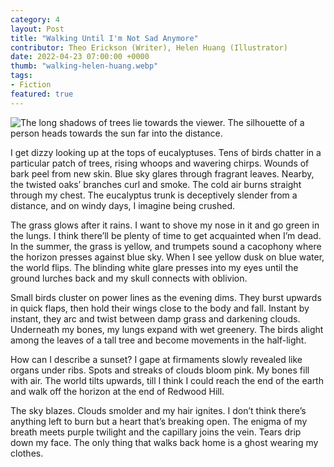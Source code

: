 ```yaml
---
category: 4
layout: Post
title: "Walking Until I'm Not Sad Anymore"
contributor: Theo Erickson (Writer), Helen Huang (Illustrator)
date: 2022-04-23 07:00:00 +0000
thumb: "walking-helen-huang.webp"
tags: 
- Fiction
featured: true
---
```

<div class="center">
    <img src="{{ site.baseurl }}/uploads/4/walking-helen-huang.jpg" 
        alt="The long shadows of trees lie towards the viewer. The silhouette of a person heads towards the sun far into the distance."
        class="w650">
</div>

I get dizzy looking up at the tops of eucalyptuses. Tens of birds chatter in a particular patch of trees, rising whoops and wavering chirps. Wounds of bark peel from new skin. Blue sky glares through fragrant leaves. Nearby, the twisted oaks’ branches curl and smoke. The cold air burns straight through my chest. The eucalyptus trunk is deceptively slender from a distance, and on windy days, I imagine being crushed.

The grass glows after it rains. I want to shove my nose in it and go green in the lungs. I think there’ll be plenty of time to get acquainted when I’m dead. In the summer, the grass is yellow, and trumpets sound a cacophony where the horizon presses against blue sky. When I see yellow dusk on blue water, the world flips. The blinding white glare presses into my eyes until the ground lurches back and my skull connects with oblivion.

Small birds cluster on power lines as the evening dims. They burst upwards in quick flaps, then hold their wings close to the body and fall. Instant by instant, they arc and twist between damp grass and darkening clouds. Underneath my bones, my lungs expand with wet greenery. The birds alight among the leaves of a tall tree and become movements in the half-light.

How can I describe a sunset? I gape at firmaments slowly revealed like organs under ribs. Spots and streaks of clouds bloom pink. My bones fill with air. The world tilts upwards, till I think I could reach the end of the earth and walk off the horizon at the end of Redwood Hill. 

The sky blazes. Clouds smolder and my hair ignites. I don’t think there’s anything left to burn but a heart that’s breaking open. The enigma of my breath meets purple twilight and the capillary joins the vein. Tears drip down my face. The only thing that walks back home is a ghost wearing my clothes.
